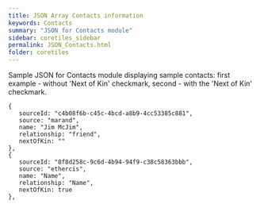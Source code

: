 ```yaml
---
title: JSON Array Contacts information
keywords: Contacts
summary: "JSON for Contacts module"
sidebar: coretiles_sidebar
permalink: JSON_Contacts.html
folder: coretiles
---
```


Sample JSON for Contacts module displaying sample contacts: first example - without 'Next of Kin' checkmark, second - with the 'Next of Kin' checkmark.  
```
{
   sourceId: "c4b08f6b-c45c-4bcd-a8b9-4cc53385c881",
   source: "marand",
   name: "Jim McJim",
   relationship: "friend",
   nextOfKin: ""
},
{
   sourceId: "8f8d258c-9c6d-4b94-94f9-c38c58363bbb",
   source: "ethercis",
   name: "Name",
   relationship: "Name",
   nextOfKin: true
},
```
